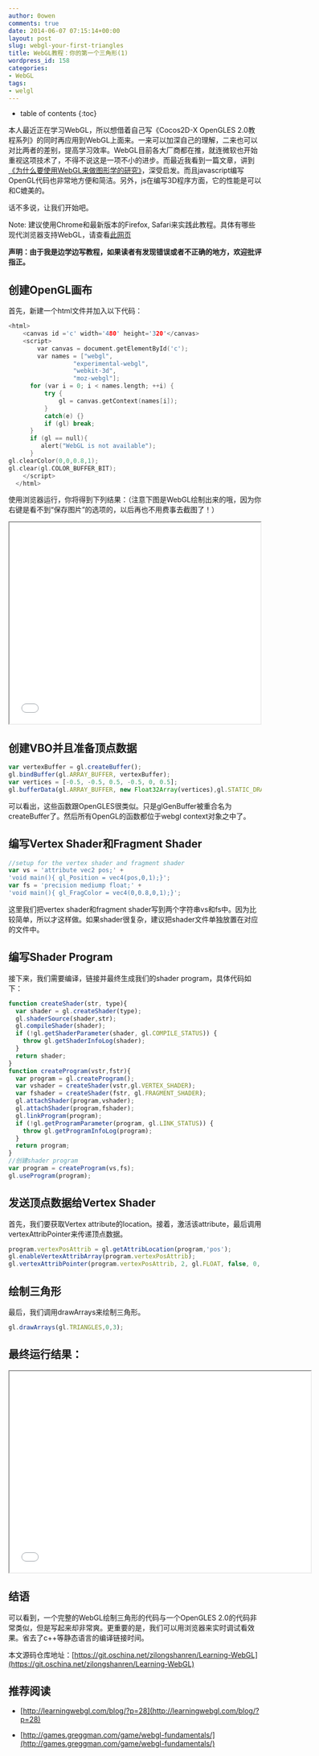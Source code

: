 ```yaml
---
author: 0owen
comments: true
date: 2014-06-07 07:15:14+00:00
layout: post
slug: webgl-your-first-triangles
title: WebGL教程：你的第一个三角形(1)
wordpress_id: 158
categories:
- WebGL
tags:
- welgl
---
```


* table of contents
{:toc}

本人最近正在学习WebGL，所以想借着自己写《Cocos2D-X OpenGLES 2.0教程系列》的同时再应用到WebGL上面来。一来可以加深自己的理解，二来也可以对比两者的差别，提高学习效率。WebGL目前各大厂商都在推，就连微软也开始重视这项技术了，不得不说这是一项不小的进步。而最近我看到一篇文章，讲到[《为什么要使用WebGL来做图形学的研究》](http://www.realtimerendering.com/blog/why-use-webgl-for-graphics-research/)，深受启发。而且javascript编写OpenGL代码也非常地方便和简洁。另外，js在编写3D程序方面，它的性能是可以和C媲美的。

话不多说，让我们开始吧。

Note: 建议使用Chrome和最新版本的Firefox, Safari来实践此教程。具体有哪些现代浏览器支持WebGL，请查看[此网页](http://www.khronos.org/webgl/wiki/Getting_a_WebGL_Implementation#Safari)

**声明：由于我是边学边写教程，如果读者有发现错误或者不正确的地方，欢迎批评指正。**

<!-- more -->

## 创建OpenGL画布

首先，新建一个html文件并加入以下代码：

```cpp
<html>
    <canvas id ='c' width='480' height='320'</canvas>
    <script>
        var canvas = document.getElementById('c');
        var names = ["webgl",
                  "experimental-webgl",
                  "webkit-3d", 
                  "moz-webgl"];
      for (var i = 0; i < names.length; ++i) {
          try {
              gl = canvas.getContext(names[i]);
          } 
          catch(e) {}
          if (gl) break;
      }
      if (gl == null){
         alert("WebGL is not available");
      }
gl.clearColor(0,0,0.8,1);
gl.clear(gl.COLOR_BUFFER_BIT);
    </script>
  </html>
```

使用浏览器运行，你将得到下列结果：（注意下图是WebGL绘制出来的哦，因为你右键是看不到“保存图片”的选项的，以后再也不用费事去截图了！）

<iframe class="webgl_example" width="500" height="400" src="/webgl/ex01.html"></iframe>

## 创建VBO并且准备顶点数据

```javascript
var vertexBuffer = gl.createBuffer();
gl.bindBuffer(gl.ARRAY_BUFFER, vertexBuffer);
var vertices = [-0.5, -0.5, 0.5, -0.5, 0, 0.5];
gl.bufferData(gl.ARRAY_BUFFER, new Float32Array(vertices),gl.STATIC_DRAW);
```

可以看出，这些函数跟OpenGLES很类似。只是glGenBuffer被重合名为createBuffer了。然后所有OpenGL的函数都位于webgl context对象之中了。

## 编写Vertex Shader和Fragment Shader

```javascript
//setup for the vertex shader and fragment shader
var vs = 'attribute vec2 pos;' +
'void main(){ gl_Position = vec4(pos,0,1);}';
var fs = 'precision mediump float;' +
'void main(){ gl_FragColor = vec4(0,0.8,0,1);}';
```

这里我们把vertex shader和fragment shader写到两个字符串vs和fs中。因为比较简单，所以才这样做。如果shader很复杂，建议把shader文件单独放置在对应的文件中。

## 编写Shader Program

接下来，我们需要编译，链接并最终生成我们的shader program，具体代码如下：

```javascript
function createShader(str, type){
  var shader = gl.createShader(type);
  gl.shaderSource(shader,str);
  gl.compileShader(shader);
  if (!gl.getShaderParameter(shader, gl.COMPILE_STATUS)) {
    throw gl.getShaderInfoLog(shader);
  }
  return shader;
}
function createProgram(vstr,fstr){
  var program = gl.createProgram();
  var vshader = createShader(vstr,gl.VERTEX_SHADER);
  var fshader = createShader(fstr, gl.FRAGMENT_SHADER);
  gl.attachShader(program,vshader);
  gl.attachShader(program,fshader);
  gl.linkProgram(program);
  if (!gl.getProgramParameter(program, gl.LINK_STATUS)) {
    throw gl.getProgramInfoLog(program);
  }
  return program;
}
//创建shader program
var program = createProgram(vs,fs);
gl.useProgram(program);
```

## 发送顶点数据给Vertex Shader

首先，我们要获取Vertex attribute的location。接着，激活该attribute，最后调用vertexAttribPointer来传递顶点数据。

```javascript
program.vertexPosAttrib = gl.getAttribLocation(program,'pos');
gl.enableVertexAttribArray(program.vertexPosAttrib);
gl.vertexAttribPointer(program.vertexPosAttrib, 2, gl.FLOAT, false, 0, 0);
```

## 绘制三角形

最后，我们调用drawArrays来绘制三角形。

```javascript
gl.drawArrays(gl.TRIANGLES,0,3); 
```

## 最终运行结果：

<iframe class="webgl_example" width="600" height="400" src="/webgl/ex02.html"></iframe>


## 结语

可以看到，一个完整的WebGL绘制三角形的代码与一个OpenGLES 2.0的代码非常类似，但是写起来却非常爽。更重要的是，我们可以用浏览器来实时调试看效果。省去了c++等静态语言的编译链接时间。

本文源码仓库地址：[https://git.oschina.net/zilongshanren/Learning-WebGL](https://git.oschina.net/zilongshanren/Learning-WebGL)

## 推荐阅读

  * [http://learningwebgl.com/blog/?p=28](http://learningwebgl.com/blog/?p=28)

  * [http://games.greggman.com/game/webgl-fundamentals/](http://games.greggman.com/game/webgl-fundamentals/)

